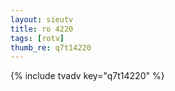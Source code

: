 ```yaml
--- 
layout: sieutv
title: ro 4220
tags: [rotv]
thumb_re: q7t14220
---
```

{% include tvadv key="q7t14220" %} 
